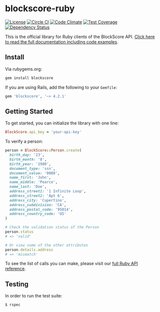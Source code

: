 # blockscore-ruby

[![License](https://img.shields.io/badge/license-MIT-blue.svg?style=flat-square)](https://github.com/BlockScore/blockscore-ruby/blob/master/LICENSE)
[![Circle CI](https://img.shields.io/circleci/project/BlockScore/blockscore-ruby/master.svg?style=flat-square)](https://circleci.com/gh/BlockScore/blockscore-ruby)
[![Code Climate](https://img.shields.io/codeclimate/github/BlockScore/blockscore-ruby.svg?style=flat-square)](https://codeclimate.com/github/BlockScore/blockscore-ruby)
[![Test Coverage](https://img.shields.io/codeclimate/coverage/github/BlockScore/blockscore-ruby.svg?style=flat-square)](https://codeclimate.com/github/BlockScore/blockscore-ruby/coverage)
[![Dependency Status](https://img.shields.io/gemnasium/BlockScore/blockscore-ruby.svg?style=flat-square)](https://gemnasium.com/BlockScore/blockscore-ruby)

This is the official library for Ruby clients of the BlockScore API. [Click here to read the full documentation including code examples](http://docs.blockscore.com/ruby/).

## Install

Via rubygems.org:

```ruby
gem install blockscore
```

If you are using Rails, add the following to your `Gemfile`:

```ruby
gem 'blockscore', '~> 4.2.1'
```

## Getting Started

To get started, you can initialize the library with one line:

```ruby
BlockScore.api_key = 'your-api-key'
```

To verify a person:

```ruby
person = BlockScore::Person.create(
  birth_day: '23',
  birth_month: '8',
  birth_year: '1980',
  document_type: 'ssn',
  document_value: '0000',
  name_first: 'John',
  name_middle: 'Pearce',
  name_last: 'Doe',
  address_street1: '1 Infinite Loop',
  address_street2: 'Apt 6',
  address_city: 'Cupertino',
  address_subdivision: 'CA',
  address_postal_code: '95014',
  address_country_code: 'US'
)

# Check the validation status of the Person
person.status
# => 'valid'

# Or view some of the other attributes
person.details.address
# => 'mismatch'
```

To see the list of calls you can make, please visit our [full Ruby API reference](http://docs.blockscore.com/ruby/).

## Testing

In order to run the test suite:

```shell
$ rspec
```
